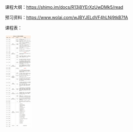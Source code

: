 课程大纲：https://shimo.im/docs/R13j8YErXzUwDMk5/read

预习资料：https://www.wolai.com/wJBYJELdVF4hLNj9tkB7fA

课程表：

<img src="assets/cc675f0c89c026be513665f0975a2099.webp" alt="cc675f0c89c026be513665f0975a2099" style="zoom:30%;" />